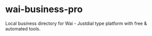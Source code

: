 # wai-business-pro
Local business directory for Wai - Justdial type platform with free &amp; automated tools.
